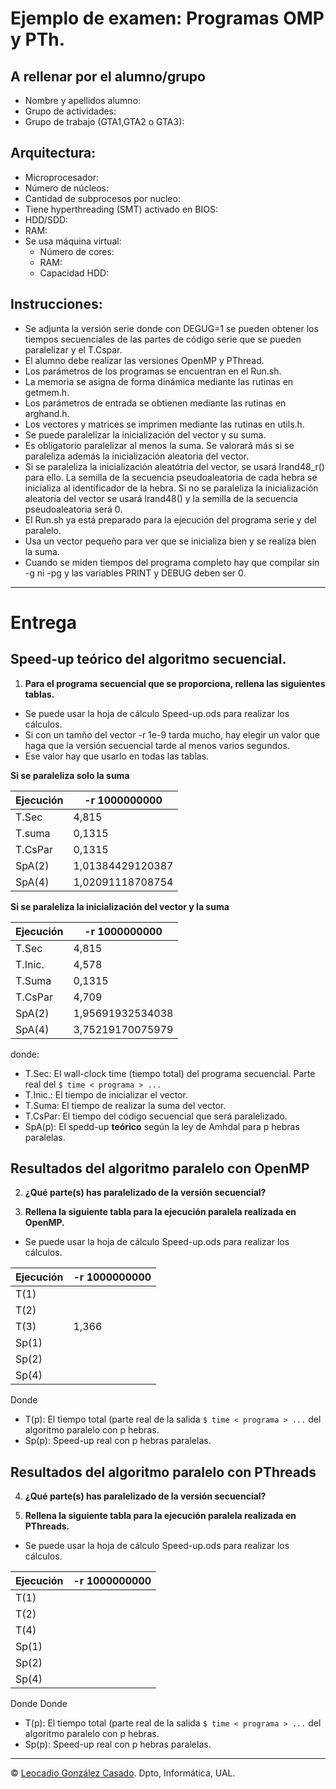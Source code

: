# Ejemplo de examen: Programas OMP y PTh.

## A rellenar por el alumno/grupo
* Nombre y apellidos alumno:
* Grupo de actividades:
* Grupo de trabajo (GTA1,GTA2 o GTA3): 

## Arquitectura: 
  * Microprocesador:
  * Número de núcleos:
  * Cantidad de subprocesos por nucleo:
  * Tiene hyperthreading (SMT) activado en BIOS:
  * HDD/SDD: 
  * RAM:
  * Se usa máquina virtual:
    - Número de cores:
    - RAM: 
    - Capacidad HDD: 


## Instrucciones:
 * Se adjunta la versión serie donde con DEGUG=1 se pueden obtener los tiempos secuenciales de las partes de código serie que se pueden paralelizar y el T.Cspar.
 * El alumno debe realizar las versiones OpenMP y PThread.
 * Los parámetros de los programas se encuentran en el Run.sh.
 * La memoria se asigna de forma dinámica mediante las rutinas en getmem.h.
 * Los parámetros de entrada se obtienen mediante las rutinas en arghand.h.
 * Los vectores y matrices se imprimen mediante las rutinas en utils.h.
 * Se puede paralelizar la inicialización del vector y su suma.
 * Es obligatorio paralelizar al menos la suma. Se valorará más si se paraleliza además la inicialización aleatoria del vector.
 * Si se paraleliza la inicialización aleatótria del vector, se usará lrand48_r() para ello.  La semilla de la secuencia pseudoaleatoria de cada hebra se inicializa al identificador de la hebra. Si no se paraleliza la inicialización aleatoria del vector se usará lrand48() y la semilla de la secuencia pseudoaleatoria será 0.
 * El Run.sh ya está preparado para la ejecución del programa serie y del paralelo.
 * Usa un vector pequeño para ver que se inicializa bien y se realiza bien la suma.
 * Cuando se miden tiempos del programa completo hay que compilar sin -g ni -pg y las variables PRINT y DEBUG deben ser 0.

- - - 

# Entrega

## Speed-up teórico del algoritmo secuencial.

1. **Para el programa secuencial que se proporciona, rellena las siguientes tablas.**
* Se puede usar la hoja de cálculo Speed-up.ods para realizar los cálculos.
* Si con un tamño del vector -r 1e-9 tarda mucho, hay elegir un valor que haga que la versión secuencial tarde al menos varios segundos.
* Ese valor hay que usarlo en todas las tablas.

 **Si se paraleliza solo la suma** 

| Ejecución   | -r 1000000000   | 
| ----------- | --------------- |
|T.Sec        | 4,815           |
|T.suma       | 0,1315          |
|T.CsPar      | 0,1315          |
|SpA(2)       | 1,01384429120387|
|SpA(4)       | 1,02091118708754|

**Si se paraleliza la inicialización del vector y la suma** 

| Ejecución   | -r 1000000000   | 
| ----------- | --------------- |
|T.Sec        | 4,815           |
|T.Inic.      | 4,578           |
|T.Suma       | 0,1315          | 
|T.CsPar      | 4,709           |
|SpA(2)       | 1,95691932534038|
|SpA(4)       | 3,75219170075979|


donde:
* T.Sec: El wall-clock time (tiempo total) del programa secuencial. Parte real del `$ time < programa > ... `
* T.Inic.: El tiempo de inicializar el vector.
* T.Suma:  El tiempo de realizar la suma del vector.
* T.CsPar: El tiempo del código secuencial que será paralelizado. 
* SpA(p): El spedd-up **teórico** según la ley de Amhdal para p hebras paralelas.


## Resultados del algoritmo paralelo con OpenMP

2. **¿Qué parte(s) has paralelizado de la versión secuencial?**

3. **Rellena la siguiente tabla para la ejecución paralela realizada en OpenMP.**
* Se puede usar la hoja de cálculo Speed-up.ods para realizar los cálculos.

| Ejecución   | -r 1000000000  | 
| ----------- | -------------- |
|T(1)         |                |
|T(2)         |                |
|T(3)         | 1,366          |
|Sp(1)		  |                |
|Sp(2)		  |                |
|Sp(4)        |                |

Donde 
* T(p): El tiempo total (parte real de la salida `$ time < programa > ...` del algoritmo paralelo con p hebras.
* Sp(p): Speed-up real con p hebras paralelas.


## Resultados del algoritmo paralelo con PThreads

4. **¿Qué parte(s) has paralelizado de la versión secuencial?**

5. **Rellena la siguiente tabla para la ejecución paralela realizada en PThreads.**
* Se puede usar la hoja de cálculo Speed-up.ods para realizar los cálculos.

| Ejecución   | -r 1000000000  | 
| ----------- | -------------- |
|T(1)         |                |
|T(2)         |                |
|T(4)         |                |
|Sp(1)		  |                |
|Sp(2)		  |                |
|Sp(4)        |                |

Donde 
Donde 
* T(p): El tiempo total (parte real de la salida `$ time < programa > ...` del algoritmo paralelo con p hebras.
* Sp(p): Speed-up real con p hebras paralelas.


- - -

&copy; [Leocadio González Casado](https://sites.google.com/ual.es/leo). Dpto, Informática, UAL.
